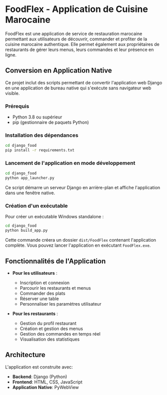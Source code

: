 # FoodFlex - Application de Cuisine Marocaine

FoodFlex est une application de service de restauration marocaine permettant aux utilisateurs de découvrir, commander et profiter de la cuisine marocaine authentique. Elle permet également aux propriétaires de restaurants de gérer leurs menus, leurs commandes et leur présence en ligne.

## Conversion en Application Native

Ce projet inclut des scripts permettant de convertir l'application web Django en une application de bureau native qui s'exécute sans navigateur web visible.

### Prérequis

- Python 3.8 ou supérieur
- pip (gestionnaire de paquets Python)

### Installation des dépendances

```bash
cd django_food
pip install -r requirements.txt
```

### Lancement de l'application en mode développement

```bash
cd django_food
python app_launcher.py
```

Ce script démarre un serveur Django en arrière-plan et affiche l'application dans une fenêtre native.

### Création d'un exécutable

Pour créer un exécutable Windows standalone :

```bash
cd django_food
python build_app.py
```

Cette commande créera un dossier `dist/FoodFlex` contenant l'application complète. Vous pouvez lancer l'application en exécutant `FoodFlex.exe`.

## Fonctionnalités de l'Application

- **Pour les utilisateurs** :
  - Inscription et connexion
  - Parcourir les restaurants et menus
  - Commander des plats
  - Réserver une table
  - Personnaliser les paramètres utilisateur

- **Pour les restaurants** :
  - Gestion du profil restaurant
  - Création et gestion des menus
  - Gestion des commandes en temps réel
  - Visualisation des statistiques

## Architecture

L'application est construite avec:
- **Backend**: Django (Python)
- **Frontend**: HTML, CSS, JavaScript
- **Application Native**: PyWebView 